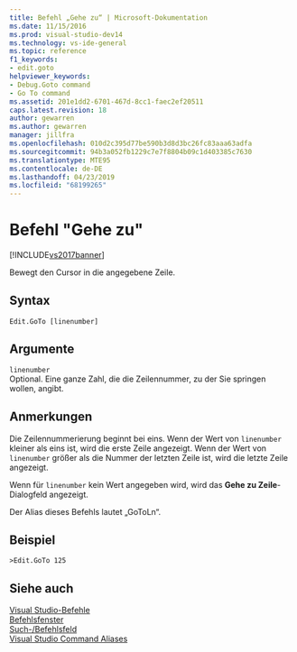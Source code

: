 ```yaml
---
title: Befehl „Gehe zu“ | Microsoft-Dokumentation
ms.date: 11/15/2016
ms.prod: visual-studio-dev14
ms.technology: vs-ide-general
ms.topic: reference
f1_keywords:
- edit.goto
helpviewer_keywords:
- Debug.Goto command
- Go To command
ms.assetid: 201e1dd2-6701-467d-8cc1-faec2ef20511
caps.latest.revision: 18
author: gewarren
ms.author: gewarren
manager: jillfra
ms.openlocfilehash: 010d2c395d77be590b3d8d3bc26fc83aaa63adfa
ms.sourcegitcommit: 94b3a052fb1229c7e7f8804b09c1d403385c7630
ms.translationtype: MTE95
ms.contentlocale: de-DE
ms.lasthandoff: 04/23/2019
ms.locfileid: "68199265"
---
```

# <a name="go-to-command"></a>Befehl "Gehe zu"
[!INCLUDE[vs2017banner](../../includes/vs2017banner.md)]

Bewegt den Cursor in die angegebene Zeile.  
  
## <a name="syntax"></a>Syntax  
  
```  
Edit.GoTo [linenumber]  
```  
  
## <a name="arguments"></a>Argumente  
 `linenumber`  
 Optional. Eine ganze Zahl, die die Zeilennummer, zu der Sie springen wollen, angibt.  
  
## <a name="remarks"></a>Anmerkungen  
 Die Zeilennummerierung beginnt bei eins. Wenn der Wert von `linenumber` kleiner als eins ist, wird die erste Zeile angezeigt. Wenn der Wert von `linenumber` größer als die Nummer der letzten Zeile ist, wird die letzte Zeile angezeigt.  
  
 Wenn für `linenumber` kein Wert angegeben wird, wird das **Gehe zu Zeile**-Dialogfeld angezeigt.  
  
 Der Alias dieses Befehls lautet „GoToLn“.  
  
## <a name="example"></a>Beispiel  
  
```  
>Edit.GoTo 125  
```  
  
## <a name="see-also"></a>Siehe auch  
 [Visual Studio-Befehle](../../ide/reference/visual-studio-commands.md)   
 [Befehlsfenster](../../ide/reference/command-window.md)   
 [Such-/Befehlsfeld](../../ide/find-command-box.md)   
 [Visual Studio Command Aliases](../../ide/reference/visual-studio-command-aliases.md)
